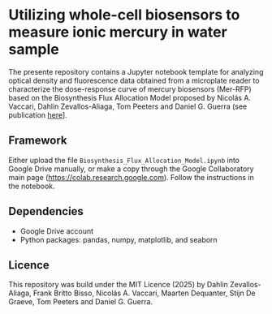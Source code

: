 # Utilizing whole-cell biosensors to measure ionic mercury in water sample

The presente repository contains a Jupyter notebook template for analyzing optical density and fluorescence data obtained from a microplate reader to characterize the dose-response curve of mercury biosensors (Mer-RFP) based on the Biosynthesis Flux Allocation Model proposed by Nicolás A. Vaccari, Dahlin Zevallos-Aliaga, Tom Peeters and Daniel G. Guerra (see publication [here](https://www.biorxiv.org/content/10.1101/2023.12.01.569588v2)].

## Framework

Either upload the file `Biosynthesis_Flux_Allocation_Model.ipynb` into Google Drive manually, or make a copy through the Google Collaboratory main page (https://colab.research.google.com). Follow the instructions in the notebook.

## Dependencies

* Google Drive account
* Python packages: pandas, numpy, matplotlib, and seaborn

## Licence
This repository was build under the MIT Licence (2025) by Dahlin Zevallos-Aliaga, Frank Britto Bisso, Nicolás A. Vaccari, Maarten Dequanter, Stijn De Graeve, Tom Peeters and Daniel G. Guerra.


